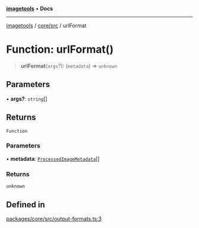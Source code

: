 [**imagetools**](../../../README.md) • **Docs**

***

[imagetools](../../../modules.md) / [core/src](../README.md) / urlFormat

# Function: urlFormat()

> **urlFormat**(`args`?): (`metadata`) => `unknown`

## Parameters

• **args?**: `string`[]

## Returns

`Function`

### Parameters

• **metadata**: [`ProcessedImageMetadata`](../interfaces/ProcessedImageMetadata.md)[]

### Returns

`unknown`

## Defined in

[packages/core/src/output-formats.ts:3](https://github.com/JonasKruckenberg/imagetools/blob/b6421598cd4879d5c28755c1d558f8b5955cc5a1/packages/core/src/output-formats.ts#L3)
